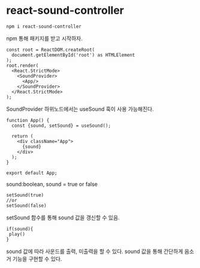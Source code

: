 # react-sound-controller

````
npm i react-sound-controller
````

npm 통해 패키지를 받고 시작하자.

```tsx
const root = ReactDOM.createRoot(
  document.getElementById('root') as HTMLElement
);
root.render(
  <React.StrictMode>
    <SoundProvider>
      <App/>
    </SoundProvider>
  </React.StrictMode>
);
```

SoundProvider 하위노드에서는 useSound 훅이 사용 가능해진다.

```tsx
function App() {
  const {sound, setSound} = useSound();

  return (
    <div className="App">
      {sound}
    </div>
  );
}

export default App;
```

sound:boolean, sound = true or false 

```tsx
setSound(true) 
//or
setSound(false)
```

setSound 함수를 통해 sound 값을 갱신할 수 있음.

```tsx
if(sound){
 play()
}
```

sound 값에 따라 사운드를 출력, 미출력을 할 수 있다.
sound 값을 통해 간단하게 음소거 기능을 구현할 수 있다.